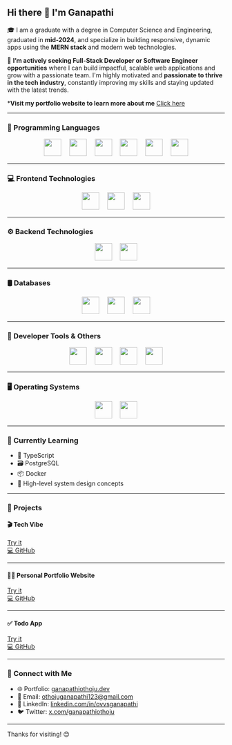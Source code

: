 ## Hi there 👋 I'm Ganapathi

🎓 I am a graduate with a degree in Computer Science and Engineering, graduated in **mid-2024**, and specialize in building responsive, dynamic apps using the **MERN stack** and modern web technologies.

🚀 **I’m actively seeking Full-Stack Developer or Software Engineer opportunities** where I can build impactful, scalable web applications and grow with a passionate team. I'm highly motivated and **passionate to thrive in the tech industry**, constantly improving my skills and staying updated with the latest trends.

***Visit my portfolio website to learn more about me** <a href='https://personal-portfolio-website-iota-mauve.vercel.app/' target='_blank' >Click here</a>


---
### 🧠 Programming Languages

<p align="center">
  <img src="https://cdn.jsdelivr.net/gh/devicons/devicon/icons/javascript/javascript-original.svg" width="40" style="margin-right: 15px;" />
  <img src="https://cdn.jsdelivr.net/gh/devicons/devicon/icons/html5/html5-original.svg" width="40" style="margin-right: 15px;" />
  <img src="https://cdn.jsdelivr.net/gh/devicons/devicon/icons/css3/css3-original.svg" width="40" style="margin-right: 15px;" />
  <img src="https://cdn.jsdelivr.net/gh/devicons/devicon/icons/java/java-original.svg" width="40" style="margin-right: 15px;" />
  <img src="https://cdn.jsdelivr.net/gh/devicons/devicon/icons/cplusplus/cplusplus-original.svg" width="40" style="margin-right: 15px;" />
  <img src="https://cdn.jsdelivr.net/gh/devicons/devicon/icons/python/python-original.svg" width="40" />
</p>

---

### 💻 Frontend Technologies

<p align="center">
  <img src="https://cdn.jsdelivr.net/gh/devicons/devicon/icons/react/react-original.svg" width="40" style="margin-right: 15px;" />
  <img src="https://cdn.jsdelivr.net/gh/devicons/devicon/icons/tailwindcss/tailwindcss-plain.svg" width="40" style="margin-right: 15px;" />
  <img src="https://cdn.jsdelivr.net/gh/devicons/devicon/icons/framer/framer-original.svg" width="40" />
</p>

---

### ⚙️ Backend Technologies

<p align="center">
  <img src="https://cdn.jsdelivr.net/gh/devicons/devicon/icons/nodejs/nodejs-original.svg" width="40" style="margin-right: 15px;" />
  <img src="https://cdn.jsdelivr.net/gh/devicons/devicon/icons/express/express-original.svg" width="40" />
</p>

---

### 🛢️ Databases

<p align="center">
  <img src="https://cdn.jsdelivr.net/gh/devicons/devicon/icons/mongodb/mongodb-original.svg" width="40" style="margin-right: 15px;" />
  <img src="https://cdn.jsdelivr.net/gh/devicons/devicon/icons/postgresql/postgresql-original.svg" width="40" style="margin-right: 15px;" />
  <img src="https://cdn.jsdelivr.net/gh/devicons/devicon/icons/mysql/mysql-original.svg" width="40" />
</p>

---

### 🔧 Developer Tools & Others

<p align="center">
  <img src="https://cdn.jsdelivr.net/gh/devicons/devicon/icons/git/git-original.svg" width="40" style="margin-right: 15px;" />
  <img src="https://cdn.jsdelivr.net/gh/devicons/devicon/icons/github/github-original.svg" width="40" style="margin-right: 15px;" />
  <img src="https://cdn.jsdelivr.net/gh/devicons/devicon/icons/vscode/vscode-original.svg" width="40" style="margin-right: 15px;" />
  <img src="https://cdn.jsdelivr.net/gh/devicons/devicon/icons/docker/docker-original.svg" width="40" />
</p>

---

### 🖥️ Operating Systems

<p align="center">
  <img src="https://cdn.jsdelivr.net/gh/devicons/devicon/icons/windows8/windows8-original.svg" width="40" style="margin-right: 15px;" />
  <img src="https://cdn.jsdelivr.net/gh/devicons/devicon/icons/linux/linux-original.svg" width="40" />
</p>

---

### 🌱 Currently Learning

- 📘 TypeScript  
- 🗃️ PostgreSQL  
- 📦 Docker  
- 📐 High-level system design concepts  

---

### 🔗 Projects

#### 🎬 Tech Vibe
[Try it](https://tech-vibe-weld.vercel.app/)  
[💻 GitHub](https://github.com/Ganapathi810/tech-vibe)

---

#### 🧑‍💻 Personal Portfolio Website 
[Try it](https://personal-portfolio-website-iota-mauve.vercel.app/)  
[💻 GitHub](https://github.com/Ganapathi810/personal-portfolio-website)

---

#### ✅ Todo App
[Try it](https://todoappfree.vercel.app/)  
[💻 GitHub](https://github.com/Ganapathi810/todo-app)

---

### 🤝 Connect with Me

- 🌐 Portfolio: [ganapathiothoju.dev](https://personal-portfolio-website-iota-mauve.vercel.app/)
- 📧 Email: [othojuganapathi123@gmail.com](mailto:othojuganapathi123@gmail.com)
- 💼 LinkedIn: [linkedin.com/in/ovvsganapathi](https://www.linkedin.com/in/ovvsganapathi/)
- 🐦 Twitter: [x.com/ganapathiothoju](https://x.com/ganapathiothoju)

---

Thanks for visiting! 😊
